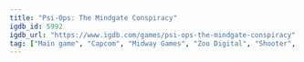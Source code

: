 ```yaml
---
title: "Psi-Ops: The Mindgate Conspiracy"
igdb_id: 5992
igdb_url: "https://www.igdb.com/games/psi-ops-the-mindgate-conspiracy"
tag: ["Main game", "Capcom", "Midway Games", "Zoo Digital", "Shooter", "Single player", "Multiplayer", "Co-operative", "Third person", "Action", "Science fiction"]
---
```

